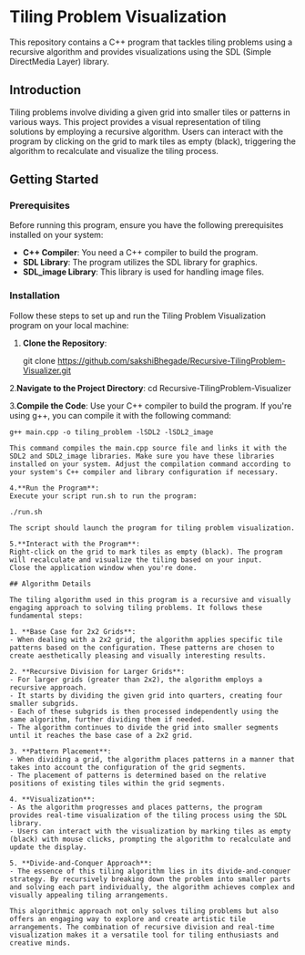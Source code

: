 # Tiling Problem Visualization

This repository contains a C++ program that tackles tiling problems using a recursive algorithm and provides visualizations using the SDL (Simple DirectMedia Layer) library.

## Introduction

Tiling problems involve dividing a given grid into smaller tiles or patterns in various ways. This project provides a visual representation of tiling solutions by employing a recursive algorithm. Users can interact with the program by clicking on the grid to mark tiles as empty (black), triggering the algorithm to recalculate and visualize the tiling process.

## Getting Started

### Prerequisites

Before running this program, ensure you have the following prerequisites installed on your system:

- **C++ Compiler**: You need a C++ compiler to build the program.
- **SDL Library**: The program utilizes the SDL library for graphics.
- **SDL_image Library**: This library is used for handling image files.

### Installation

Follow these steps to set up and run the Tiling Problem Visualization program on your local machine:

1. **Clone the Repository**:

   git clone https://github.com/sakshiBhegade/Recursive-TilingProblem-Visualizer.git
   
2.**Navigate to the Project Directory**:
  cd Recursive-TilingProblem-Visualizer

3.**Compile the Code**:
Use your C++ compiler to build the program. If you're using g++, you can compile it with the following command:
   ```shell
   g++ main.cpp -o tiling_problem -lSDL2 -lSDL2_image
  
This command compiles the main.cpp source file and links it with the SDL2 and SDL2_image libraries. Make sure you have these libraries installed on your system. Adjust the compilation command according to your system's C++ compiler and library configuration if necessary.

4.**Run the Program**:
Execute your script run.sh to run the program:
   
   ./run.sh

The script should launch the program for tiling problem visualization.

5.**Interact with the Program**:
Right-click on the grid to mark tiles as empty (black). The program will recalculate and visualize the tiling based on your input.
Close the application window when you're done.

## Algorithm Details

The tiling algorithm used in this program is a recursive and visually engaging approach to solving tiling problems. It follows these fundamental steps:

1. **Base Case for 2x2 Grids**:
   - When dealing with a 2x2 grid, the algorithm applies specific tile patterns based on the configuration. These patterns are chosen to create aesthetically pleasing and visually interesting results.

2. **Recursive Division for Larger Grids**:
   - For larger grids (greater than 2x2), the algorithm employs a recursive approach.
   - It starts by dividing the given grid into quarters, creating four smaller subgrids.
   - Each of these subgrids is then processed independently using the same algorithm, further dividing them if needed.
   - The algorithm continues to divide the grid into smaller segments until it reaches the base case of a 2x2 grid.

3. **Pattern Placement**:
   - When dividing a grid, the algorithm places patterns in a manner that takes into account the configuration of the grid segments.
   - The placement of patterns is determined based on the relative positions of existing tiles within the grid segments.

4. **Visualization**:
   - As the algorithm progresses and places patterns, the program provides real-time visualization of the tiling process using the SDL library.
   - Users can interact with the visualization by marking tiles as empty (black) with mouse clicks, prompting the algorithm to recalculate and update the display.

5. **Divide-and-Conquer Approach**:
   - The essence of this tiling algorithm lies in its divide-and-conquer strategy. By recursively breaking down the problem into smaller parts and solving each part individually, the algorithm achieves complex and visually appealing tiling arrangements.

This algorithmic approach not only solves tiling problems but also offers an engaging way to explore and create artistic tile arrangements. The combination of recursive division and real-time visualization makes it a versatile tool for tiling enthusiasts and creative minds.

